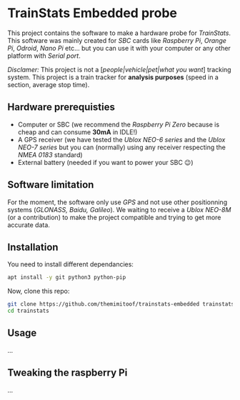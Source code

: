 # TrainStats Embedded probe
This project contains the software to make a hardware probe for _TrainStats_. This software was mainly created for _SBC_ cards like _Raspberry Pi_, _Orange Pi_, _Odroid_, _Nano Pi_ etc... but you can use it with your computer or any other platform with _Serial port_.


_Disclamer:_ This project is not a [_people|vehicle|pet|what you want_] tracking system. This project is a train tracker for **analysis purposes** (speed in a section, average stop time). 


## Hardware prerequisties
 * Computer or SBC (we recommend the _Raspberry Pi Zero_ because is cheap and can consume **30mA** in IDLE!)
 * A GPS receiver (we have tested the _Ublox NEO-6 series_ and the _Ublox NEO-7 series_ but you can (normally) using any receiver respecting the _NMEA 0183_ standard)
 * External battery (needed if you want to power your SBC 😉)


## Software limitation
For the moment, the software only use _GPS_ and not use other positionning systems (_GLONASS, Baidu, Galileo_). We waiting to receive a _Ublox NEO-8M_ (or a contribution) to make the project compatible and trying to get more accurate data.


## Installation
You need to install different dependancies:
```bash
apt install -y git python3 python-pip
```

Now, clone this repo:
```bash
git clone https://github.com/themimitoof/trainstats-embedded trainstats
cd trainstats
```


## Usage
...


## Tweaking the raspberry Pi
...